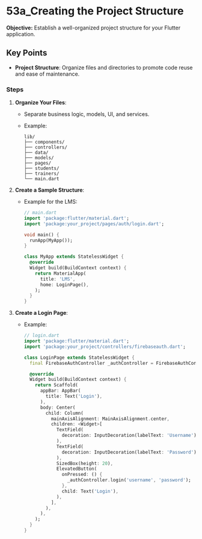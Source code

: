 # 53a_Creating the Project Structure

**Objective:** Establish a well-organized project structure for your Flutter application.

## Key Points

- **Project Structure**: Organize files and directories to promote code reuse and ease of maintenance.

### Steps

1. **Organize Your Files**:
   - Separate business logic, models, UI, and services.
   - Example:

     ```plaintext
     lib/
     ├── components/
     ├── controllers/
     ├── data/
     ├── models/
     ├── pages/
     ├── students/
     ├── trainers/
     └── main.dart
     ```

2. **Create a Sample Structure**:
   - Example for the LMS:

     ```dart
     // main.dart
     import 'package:flutter/material.dart';
     import 'package:your_project/pages/auth/login.dart';

     void main() {
       runApp(MyApp());
     }

     class MyApp extends StatelessWidget {
       @override
       Widget build(BuildContext context) {
         return MaterialApp(
           title: 'LMS',
           home: LoginPage(),
         );
       }
     }
     ```

3. **Create a Login Page**:
   - Example:

     ```dart
     // login.dart
     import 'package:flutter/material.dart';
     import 'package:your_project/controllers/firebaseauth.dart';

     class LoginPage extends StatelessWidget {
       final FirebaseAuthController _authController = FirebaseAuthController();

       @override
       Widget build(BuildContext context) {
         return Scaffold(
           appBar: AppBar(
             title: Text('Login'),
           ),
           body: Center(
             child: Column(
               mainAxisAlignment: MainAxisAlignment.center,
               children: <Widget>[
                 TextField(
                   decoration: InputDecoration(labelText: 'Username'),
                 ),
                 TextField(
                   decoration: InputDecoration(labelText: 'Password'),
                 ),
                 SizedBox(height: 20),
                 ElevatedButton(
                   onPressed: () {
                     _authController.login('username', 'password');
                   },
                   child: Text('Login'),
                 ),
               ],
             ),
           ),
         );
       }
     }
     ```
